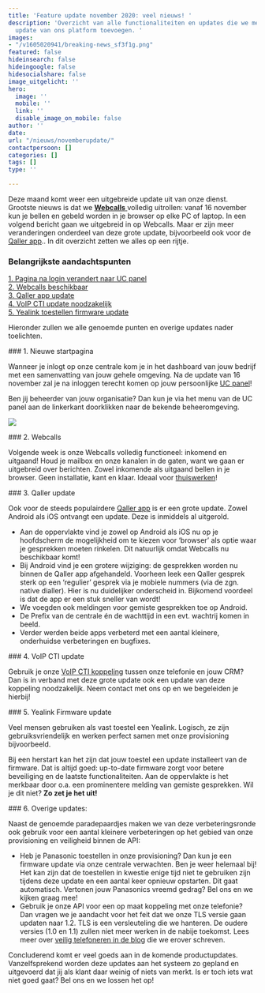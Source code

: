 ```yaml
---
title: 'Feature update november 2020: veel nieuws! '
description: 'Overzicht van alle functionaliteiten en updates die we met de nieuwste
  update van ons platform toevoegen. '
images:
- "/v1605020941/breaking-news_sf3f1g.png"
featured: false
hideinsearch: false
hideingoogle: false
hidesocialshare: false
image_uitgelicht: ''
hero:
  image: ''
  mobile: ''
  link: ''
  disable_image_on_mobile: false
author: ''
date: 
url: "/nieuws/novemberupdate/"
contactpersoon: []
categories: []
tags: []
type: ''

---
```

Deze maand komt weer een uitgebreide update uit van onze dienst. Grootste nieuws is dat we [**Webcalls** ](https://www.callvoip.nl/telefonie/functionaliteiten/webcalls/)volledig uitrollen: vanaf 16 november kun je bellen en gebeld worden in je browser op elke PC of laptop. In een volgend bericht gaan we uitgebreid in op Webcalls. Maar er zijn meer veranderingen onderdeel van deze grote update, bijvoorbeeld ook voor de [Qaller app](https://www.callvoip.nl/telefonie/qaller/).. In dit overzicht zetten we alles op een rijtje.

### Belangrijkste aandachtspunten

<a href="#1">1. Pagina na login verandert naar UC panel</a><br>
<a href="#2">2. Webcalls beschikbaar</a><br>
<a href="#3">3. Qaller app update</a><br>
<a href="#4">4. VoIP CTI update noodzakelijk</a><br>
<a href="#5">5. Yealink toestellen firmware update</a>

Hieronder zullen we alle genoemde punten en overige updates nader toelichten.
<div id="1">
### 1. Nieuwe startpagina</div>

Wanneer je inlogt op onze centrale kom je in het dashboard van jouw bedrijf met een samenvatting van jouw gehele omgeving. Na de update van 16 november zal je na inloggen terecht komen op jouw persoonlijke [UC panel](https://www.callvoip.nl/telefonie/ucpanel/)!

Ben jij beheerder van jouw organisatie? Dan kun je via het menu van de UC panel aan de linkerkant doorklikken naar de bekende beheeromgeving.

![](https://res.cloudinary.com/callvoip/image/upload/v1605182285/UC-beheerder_yqricl.png)
<div id="2">
### 2. Webcalls</div>

Volgende week is onze Webcalls volledig functioneel: inkomend en uitgaand! Houd je mailbox en onze kanalen in de gaten, want we gaan er uitgebreid over berichten. Zowel inkomende als uitgaand bellen in je browser. Geen installatie, kant en klaar. Ideaal voor [thuiswerken]()!
<div id="3">
### 3. Qaller update</div>

Ook voor de steeds populairdere [Qaller app](https://www.callvoip.nl/telefonie/qaller/) is er een grote update. Zowel Android als iOS ontvangt een update. Deze is inmiddels al uitgerold.

* Aan de oppervlakte vind je zowel op Android als iOS nu op je hoofdscherm de mogelijkheid om te kiezen voor ‘browser’ als optie waar je gesprekken moeten rinkelen. Dit natuurlijk omdat Webcalls nu beschikbaar komt!
* Bij Android vind je een grotere wijziging: de gesprekken worden nu binnen de Qaller app afgehandeld. Voorheen leek een Qaller gesprek sterk op een ‘regulier’ gesprek via je mobiele nummers (via de zgn. native dialler). Hier is nu duidelijker onderscheid in. Bijkomend voordeel is dat de app er een stuk sneller van wordt!
* We voegden ook meldingen voor gemiste gesprekken toe op Android. 
* De Prefix van de centrale én de wachttijd in een evt. wachtrij komen in beeld.
* Verder werden beide apps verbeterd met een aantal kleinere, onderhuidse verbeteringen en bugfixes.
<div id="4">
### 4. VoIP CTI update</div>

Gebruik je onze [VoIP CTI koppeling](https://www.callvoip.nl/telefonie/integratiemetcrm/) tussen onze telefonie en jouw CRM? Dan is in verband met deze grote update ook een update van deze koppeling noodzakelijk. Neem contact met ons op en we begeleiden je hierbij!
<div id="5">
### 5. Yealink Firmware update</div>

Veel mensen gebruiken als vast toestel een Yealink. Logisch, ze zijn gebruiksvriendelijk en werken perfect samen met onze provisioning bijvoorbeeld. 

Bij een herstart kan het zijn dat jouw toestel een update installeert van de firmware. Dat is altijd goed: up-to-date firmware zorgt voor betere beveiliging en de laatste functionaliteiten. Aan de oppervlakte is het merkbaar door o.a. een prominentere melding van gemiste gesprekken. Wil je dit niet? **Zo zet je het uit!**
<div id="6">
### 6. Overige updates:</div>

Naast de genoemde paradepaardjes maken we van deze verbeteringsronde ook gebruik voor een aantal kleinere verbeteringen op het gebied van onze provisioning en veiligheid binnen de API:

* Heb je Panasonic toestellen in onze provisioning? Dan kun je een firmware update via onze centrale verwachten. Ben je weer helemaal bij! Het kan zijn dat de toestellen in kwestie enige tijd niet te gebruiken zijn tijdens deze update en een aantal keer opnieuw opstarten. Dit gaat automatisch. Vertonen jouw Panasonics vreemd gedrag? Bel ons en we kijken graag mee!
* Gebruik je onze API voor een op maat koppeling met onze telefonie? Dan vragen we je aandacht voor het feit dat we onze TLS versie gaan updaten naar 1.2. TLS is een versleuteling die we hanteren. De oudere versies (1.0 en 1.1) zullen niet meer werken in de nabije toekomst. Lees meer over [veilig telefoneren in de blog](https://www.callvoip.nl/blog-veiligheid/) die we erover schreven.

Concluderend komt er veel goeds aan in de komende productupdates. Vanzelfsprekend worden deze updates aan het systeem zo gepland en uitgevoerd dat jij als klant daar weinig of niets van merkt. Is er toch iets wat niet goed gaat? Bel ons en we lossen het op!
